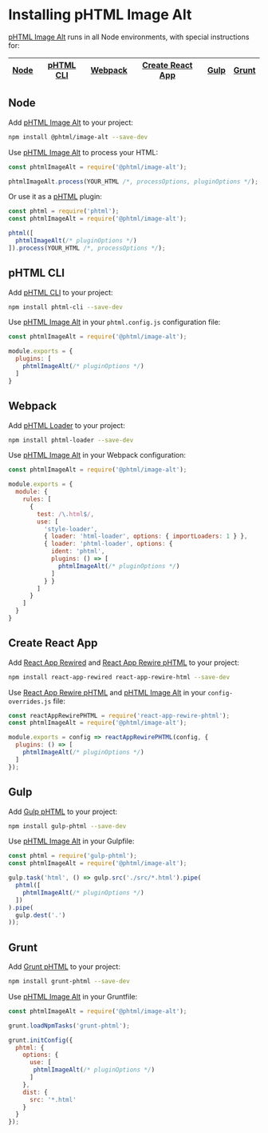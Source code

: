 # Installing pHTML Image Alt

[pHTML Image Alt] runs in all Node environments, with special instructions for:

| [Node](#node) | [pHTML CLI](#phtml-cli) | [Webpack](#webpack) | [Create React App](#create-react-app) | [Gulp](#gulp) | [Grunt](#grunt) |
| --- | --- | --- | --- | --- | --- |

## Node

Add [pHTML Image Alt] to your project:

```bash
npm install @phtml/image-alt --save-dev
```

Use [pHTML Image Alt] to process your HTML:

```js
const phtmlImageAlt = require('@phtml/image-alt');

phtmlImageAlt.process(YOUR_HTML /*, processOptions, pluginOptions */);
```

Or use it as a [pHTML] plugin:

```js
const phtml = require('phtml');
const phtmlImageAlt = require('@phtml/image-alt');

phtml([
  phtmlImageAlt(/* pluginOptions */)
]).process(YOUR_HTML /*, processOptions */);
```

## pHTML CLI

Add [pHTML CLI] to your project:

```bash
npm install phtml-cli --save-dev
```

Use [pHTML Image Alt] in your `phtml.config.js` configuration file:

```js
const phtmlImageAlt = require('@phtml/image-alt');

module.exports = {
  plugins: [
    phtmlImageAlt(/* pluginOptions */)
  ]
}
```

## Webpack

Add [pHTML Loader] to your project:

```bash
npm install phtml-loader --save-dev
```

Use [pHTML Image Alt] in your Webpack configuration:

```js
const phtmlImageAlt = require('@phtml/image-alt');

module.exports = {
  module: {
    rules: [
      {
        test: /\.html$/,
        use: [
          'style-loader',
          { loader: 'html-loader', options: { importLoaders: 1 } },
          { loader: 'phtml-loader', options: {
            ident: 'phtml',
            plugins: () => [
              phtmlImageAlt(/* pluginOptions */)
            ]
          } }
        ]
      }
    ]
  }
}
```

## Create React App

Add [React App Rewired] and [React App Rewire pHTML] to your project:

```bash
npm install react-app-rewired react-app-rewire-html --save-dev
```

Use [React App Rewire pHTML] and [pHTML Image Alt] in your
`config-overrides.js` file:

```js
const reactAppRewirePHTML = require('react-app-rewire-phtml');
const phtmlImageAlt = require('@phtml/image-alt');

module.exports = config => reactAppRewirePHTML(config, {
  plugins: () => [
    phtmlImageAlt(/* pluginOptions */)
  ]
});
```

## Gulp

Add [Gulp pHTML] to your project:

```bash
npm install gulp-phtml --save-dev
```

Use [pHTML Image Alt] in your Gulpfile:

```js
const phtml = require('gulp-phtml');
const phtmlImageAlt = require('@phtml/image-alt');

gulp.task('html', () => gulp.src('./src/*.html').pipe(
  phtml([
    phtmlImageAlt(/* pluginOptions */)
  ])
).pipe(
  gulp.dest('.')
));
```

## Grunt

Add [Grunt pHTML] to your project:

```bash
npm install grunt-phtml --save-dev
```

Use [pHTML Image Alt] in your Gruntfile:

```js
const phtmlImageAlt = require('@phtml/image-alt');

grunt.loadNpmTasks('grunt-phtml');

grunt.initConfig({
  phtml: {
    options: {
      use: [
       phtmlImageAlt(/* pluginOptions */)
      ]
    },
    dist: {
      src: '*.html'
    }
  }
});
```

[Gulp pHTML]: https://github.com/phtmlorg/gulp-phtml
[Grunt pHTML]: https://github.com/phtmlorg/grunt-phtml
[pHTML]: https://github.com/phtmlorg/phtml
[pHTML CLI]: https://github.com/phtmlorg/phtml-cli
[pHTML Loader]: https://github.com/phtmlorg/phtml-loader
[pHTML Image Alt]: https://github.com/phtmlorg/phtml-image-alt
[React App Rewire pHTML]: https://github.com/phtmlorg/react-app-rewire-phtml
[React App Rewired]: https://github.com/timarney/react-app-rewired
